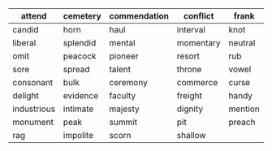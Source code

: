 | attend      | cemetery | commendation | conflict  | frank   |
| ----------- | -------- | ------------ | --------- | ------- |
| candid      | horn     | haul         | interval  | knot    |
| liberal     | splendid | mental       | momentary | neutral |
| omit        | peacock  | pioneer      | resort    | rub     |
| sore        | spread   | talent       | throne    | vowel   |
| consonant   | bulk     | ceremony     | commerce  | curse   |
| delight     | evidence | faculty      | freight   | handy   |
| industrious | intimate | majesty      | dignity   | mention |
| monument    | peak     | summit       | pit       | preach  |
| rag         | impolite | scorn        | shallow   |         |